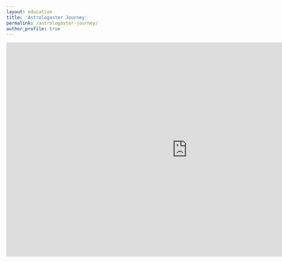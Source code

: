 ```yaml
---
layout: education
title: 'Astrologaster Journey'
permalink: /astrologaster-journey/
author_profile: true
---
```


<iframe src="https://docs.google.com/presentation/d/e/2PACX-1vRJDpnm_Y3GFR8S-6UJVA-DmLLIkryB7-Da1SaCwWKW4wstT8EV8mWCZi_szl4WonHo4Q8Z77q_gdou/embed?start=false&loop=false&delayms=5000" frameborder="0" width="960" height="569" allowfullscreen="true" mozallowfullscreen="true" webkitallowfullscreen="true"></iframe>
